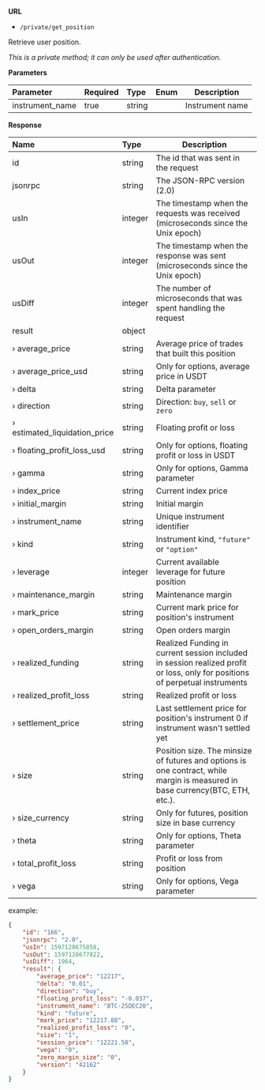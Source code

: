 **URL** 

- `/private/get_position`

Retrieve user position.



*This is a private method; it can only be used after authentication.*

**Parameters** 

| Parameter       | Required | Type   | Enum | Description     |
| :-------------- | :------- | :----- | ---- | --------------- |
| instrument_name | true     | string |      | Instrument name |



**Response**

| **Name**                      | **Type** | **Description**                                              |
| :---------------------------- | :------- | ------------------------------------------------------------ |
| id                            | string   | The id that was sent in the request                          |
| jsonrpc                       | string   | The JSON-RPC version (2.0)                                   |
| usIn                          | integer  | The timestamp when the requests was received (microseconds since the Unix epoch)                                                    |
| usOut                         | integer  | The timestamp when the response was sent (microseconds since the Unix epoch)                                                   |
| usDiff                        | integer  | The number of microseconds that was spent handling the request                                                         |
| result                        | object   |                                                              |
| › average_price               | string   | Average price of trades that built this position             |
| › average_price_usd           | string   | Only for options, average price in USDT                       |
| › delta                       | string   | Delta parameter                                              |
| › direction                   | string   | Direction: `buy`, `sell` or `zero`                           |
| › estimated_liquidation_price | string   | Floating profit or loss                                      |
| › floating_profit_loss_usd    | string   | Only for options, floating profit or loss in USDT             |
| › gamma                       | string   | Only for options, Gamma parameter                            |
| › index_price                 | string   | Current index price                                          |
| › initial_margin              | string   | Initial margin                                               |
| › instrument_name             | string   | Unique instrument identifier                                 |
| › kind                        | string   | Instrument kind, `"future"` or `"option"`                    |
| › leverage                    | integer  | Current available leverage for future position               |
| › maintenance_margin          | string   | Maintenance margin                                           |
| › mark_price                  | string   | Current mark price for position's instrument                 |
| › open_orders_margin          | string   | Open orders margin                                           |
| › realized_funding            | string   | Realized Funding in current session included in session realized profit or loss, only for positions of perpetual instruments |
| › realized_profit_loss        | string   | Realized profit or loss                                      |
| › settlement_price            | string   | Last settlement price for position's instrument 0 if instrument wasn't settled yet |
| › size                        | string   | Position size. The minsize of futures and options is one contract, while margin is measured in base currency(BTC, ETH, etc.). |
| › size_currency               | string   | Only for futures, position size in base currency             |
| › theta                       | string   | Only for options, Theta parameter                            |
| › total_profit_loss           | string   | Profit or loss from position                                 |
| › vega                        | string   | Only for options, Vega parameter                             |

example:

```json
{
	"id": "166",
	"jsonrpc": "2.0",
	"usIn": 1597128675858,
	"usOut": 1597128677822,
	"usDiff": 1964,
	"result": {
		"average_price": "12217",
		"delta": "0.01",
		"direction": "buy",
		"floating_profit_loss": "-0.037",
		"instrument_name": "BTC-25DEC20",
		"kind": "future",
		"mark_price": "12217.88",
		"realized_profit_loss": "0",
		"size": "1",
		"session_price": "12221.58",
		"vega": "0",
		"zero_margin_size": "0",
		"version": "42162"
	}
}
```

